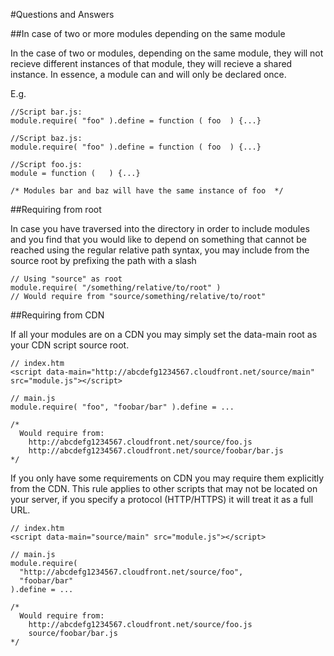 
#Questions and Answers

##In case of two or more modules depending on the same module

In  the case of two or modules, depending on the same module, they will not
recieve different instances of that module, they will recieve a shared instance.
In essence, a module can and will only be declared once.

E.g.

    //Script bar.js:
    module.require( "foo" ).define = function ( foo  ) {...}

    //Script baz.js:
    module.require( "foo" ).define = function ( foo  ) {...}

    //Script foo.js:
    module = function (   ) {...}

    /* Modules bar and baz will have the same instance of foo  */

##Requiring from root

In case you have traversed into the directory in order to include modules
and you find that you would like to depend on something that cannot be reached
using the regular relative path syntax, you may include from the source root
by prefixing the path with a slash

    // Using "source" as root
    module.require( "/something/relative/to/root" )
    // Would require from "source/something/relative/to/root"

##Requiring from CDN

If all your modules are on a CDN you may simply set the data-main root as
your CDN script source root.

    // index.htm
    <script data-main="http://abcdefg1234567.cloudfront.net/source/main" src="module.js"></script>

    // main.js
    module.require( "foo", "foobar/bar" ).define = ...

    /*
      Would require from:
        http://abcdefg1234567.cloudfront.net/source/foo.js
        http://abcdefg1234567.cloudfront.net/source/foobar/bar.js
    */

If you only have some requirements on CDN you may require them explicitly from the CDN.
This rule applies to other scripts that may not be located on your server, if you specify
a protocol (HTTP/HTTPS) it will treat it as a full URL.

    // index.htm
    <script data-main="source/main" src="module.js"></script>

    // main.js
    module.require(
      "http://abcdefg1234567.cloudfront.net/source/foo",
      "foobar/bar"
    ).define = ...

    /*
      Would require from:
        http://abcdefg1234567.cloudfront.net/source/foo.js
        source/foobar/bar.js
    */